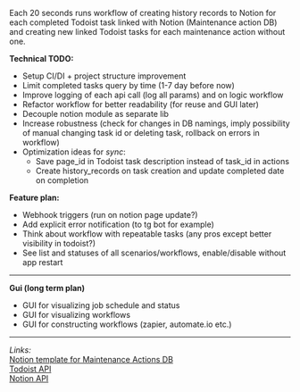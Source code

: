 Each 20 seconds runs workflow of creating history records to Notion for each completed Todoist task linked with Notion (Maintenance action DB) and creating new linked Todoist tasks for each maintenance action without one.

**Technical TODO:**
* Setup CI/DI + project structure improvement
* Limit completed tasks query by time (1-7 day before now)
* Improve logging of each api call (log all params) and on logic workflow
* Refactor workflow for better readability (for reuse and GUI later)
* Decouple notion module as separate lib
* Increase robustness (check for changes in DB namings, imply possibility of manual changing task id or deleting task,
  rollback on errors in workflow)
* Optimization ideas for *sync*:
  * Save page_id in Todoist task description instead of task_id in actions
  * Create history_records on task creation and update completed date on completion

**Feature plan:**</br>
* Webhook triggers (run on notion page update?)
* Add explicit error notification (to tg bot for example)
* Think about workflow with repeatable tasks (any pros except better visibility in todoist?)
* See list and statuses of all scenarios/workflows, enable/disable without app restart
---
**Gui (long term plan)**
* GUI for visualizing job schedule and status
* GUI for visualizing workflows
* GUI for constructing workflows (zapier, automate.io etc.)

---
*Links:*</br>
[Notion template for Maintenance Actions DB](https://www.notion.so/Maintenance-Actions-60655507245548fb8393f8a7499c251c) </br>
[Todoist API](https://developer.todoist.com/sync/) </br>
[Notion API](https://developers.notion.com/reference) </br>
